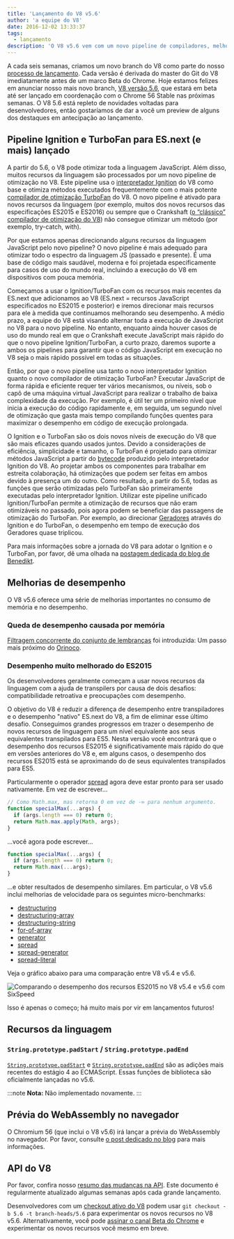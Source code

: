 ```yaml
---
title: 'Lançamento do V8 v5.6'
author: 'a equipe do V8'
date: 2016-12-02 13:33:37
tags:
  - lançamento
description: 'O V8 v5.6 vem com um novo pipeline de compiladores, melhorias de desempenho e maior suporte para os recursos da linguagem ECMAScript.'
---
```

A cada seis semanas, criamos um novo branch do V8 como parte do nosso [processo de lançamento](/docs/release-process). Cada versão é derivada do master do Git do V8 imediatamente antes de um marco Beta do Chrome. Hoje estamos felizes em anunciar nosso mais novo branch, [V8 versão 5.6](https://chromium.googlesource.com/v8/v8.git/+log/branch-heads/5.6), que estará em beta até ser lançado em coordenação com o Chrome 56 Stable nas próximas semanas. O V8 5.6 está repleto de novidades voltadas para desenvolvedores, então gostaríamos de dar a você um preview de alguns dos destaques em antecipação ao lançamento.

<!--truncate-->
## Pipeline Ignition e TurboFan para ES.next (e mais) lançado

A partir do 5.6, o V8 pode otimizar toda a linguagem JavaScript. Além disso, muitos recursos da linguagem são processados por um novo pipeline de otimização no V8. Este pipeline usa o [interpretador Ignition](/blog/ignition-interpreter) do V8 como base e otimiza métodos executados frequentemente com o mais potente [compilador de otimização TurboFan](/docs/turbofan) do V8. O novo pipeline é ativado para novos recursos da linguagem (por exemplo, muitos dos novos recursos das especificações ES2015 e ES2016) ou sempre que o Crankshaft ([o “clássico” compilador de otimização do V8](https://blog.chromium.org/2010/12/new-crankshaft-for-v8.html)) não consegue otimizar um método (por exemplo, try-catch, with).

Por que estamos apenas direcionando alguns recursos da linguagem JavaScript pelo novo pipeline? O novo pipeline é mais adequado para otimizar todo o espectro da linguagem JS (passado e presente). É uma base de código mais saudável, moderna e foi projetada especificamente para casos de uso do mundo real, incluindo a execução do V8 em dispositivos com pouca memória.

Começamos a usar o Ignition/TurboFan com os recursos mais recentes da ES.next que adicionamos ao V8 (ES.next = recursos JavaScript especificados no ES2015 e posterior) e iremos direcionar mais recursos para ele à medida que continuamos melhorando seu desempenho. A médio prazo, a equipe do V8 está visando alternar toda a execução de JavaScript no V8 para o novo pipeline. No entanto, enquanto ainda houver casos de uso do mundo real em que o Crankshaft execute JavaScript mais rápido do que o novo pipeline Ignition/TurboFan, a curto prazo, daremos suporte a ambos os pipelines para garantir que o código JavaScript em execução no V8 seja o mais rápido possível em todas as situações.

Então, por que o novo pipeline usa tanto o novo interpretador Ignition quanto o novo compilador de otimização TurboFan? Executar JavaScript de forma rápida e eficiente requer ter vários mecanismos, ou níveis, sob o capô de uma máquina virtual JavaScript para realizar o trabalho de baixa complexidade da execução. Por exemplo, é útil ter um primeiro nível que inicia a execução do código rapidamente e, em seguida, um segundo nível de otimização que gasta mais tempo compilando funções quentes para maximizar o desempenho em código de execução prolongada.

O Ignition e o TurboFan são os dois novos níveis de execução do V8 que são mais eficazes quando usados juntos. Devido a considerações de eficiência, simplicidade e tamanho, o TurboFan é projetado para otimizar métodos JavaScript a partir do [bytecode](https://en.wikipedia.org/wiki/Bytecode) produzido pelo interpretador Ignition do V8. Ao projetar ambos os componentes para trabalhar em estreita colaboração, há otimizações que podem ser feitas em ambos devido à presença um do outro. Como resultado, a partir do 5.6, todas as funções que serão otimizadas pelo TurboFan são primeiramente executadas pelo interpretador Ignition. Utilizar este pipeline unificado Ignition/TurboFan permite a otimização de recursos que não eram otimizáveis no passado, pois agora podem se beneficiar das passagens de otimização do TurboFan. Por exemplo, ao direcionar [Geradores](https://developer.mozilla.org/en-US/docs/Web/JavaScript/Reference/Statements/function*) através do Ignition e do TurboFan, o desempenho em tempo de execução dos Geradores quase triplicou.

Para mais informações sobre a jornada do V8 para adotar o Ignition e o TurboFan, por favor, dê uma olhada na [postagem dedicada do blog de Benedikt](https://benediktmeurer.de/2016/11/25/v8-behind-the-scenes-november-edition/).

## Melhorias de desempenho

O V8 v5.6 oferece uma série de melhorias importantes no consumo de memória e no desempenho.

### Queda de desempenho causada por memória

[Filtragem concorrente do conjunto de lembranças](https://bugs.chromium.org/p/chromium/issues/detail?id=648568) foi introduzida: Um passo mais próximo do [Orinoco](/blog/orinoco).

### Desempenho muito melhorado do ES2015

Os desenvolvedores geralmente começam a usar novos recursos da linguagem com a ajuda de transpilers por causa de dois desafios: compatibilidade retroativa e preocupações com desempenho.

O objetivo do V8 é reduzir a diferença de desempenho entre transpiladores e o desempenho "nativo" ES.next do V8, a fim de eliminar esse último desafio. Conseguimos grandes progressos em trazer o desempenho de novos recursos de linguagem para um nível equivalente aos seus equivalentes transpilados para ES5. Nesta versão você encontrará que o desempenho dos recursos ES2015 é significativamente mais rápido do que em versões anteriores do V8 e, em alguns casos, o desempenho dos recursos ES2015 está se aproximando do de seus equivalentes transpilados para ES5.

Particularmente o operador [spread](https://developer.mozilla.org/pt-BR/docs/Web/JavaScript/Reference/Operators/Spread_operator) agora deve estar pronto para ser usado nativamente. Em vez de escrever...

```js
// Como Math.max, mas retorna 0 em vez de -∞ para nenhum argumento.
function specialMax(...args) {
  if (args.length === 0) return 0;
  return Math.max.apply(Math, args);
}
```

...você agora pode escrever...

```js
function specialMax(...args) {
  if (args.length === 0) return 0;
  return Math.max(...args);
}
```

...e obter resultados de desempenho similares. Em particular, o V8 v5.6 inclui melhorias de velocidade para os seguintes micro-benchmarks:

- [destructuring](https://github.com/fhinkel/six-speed/tree/master/tests/destructuring)
- [destructuring-array](https://github.com/fhinkel/six-speed/tree/master/tests/destructuring-array)
- [destructuring-string](https://github.com/fhinkel/six-speed/tree/master/tests/destructuring-string)
- [for-of-array](https://github.com/fhinkel/six-speed/tree/master/tests/for-of-array)
- [generator](https://github.com/fhinkel/six-speed/tree/master/tests/generator)
- [spread](https://github.com/fhinkel/six-speed/tree/master/tests/spread)
- [spread-generator](https://github.com/fhinkel/six-speed/tree/master/tests/spread-generator)
- [spread-literal](https://github.com/fhinkel/six-speed/tree/master/tests/spread-literal)

Veja o gráfico abaixo para uma comparação entre V8 v5.4 e v5.6.

![Comparando o desempenho dos recursos ES2015 no V8 v5.4 e v5.6 com [SixSpeed](https://fhinkel.github.io/six-speed/)](/_img/v8-release-56/perf.png)

Isso é apenas o começo; há muito mais por vir em lançamentos futuros!

## Recursos da linguagem

### `String.prototype.padStart` / `String.prototype.padEnd`

[`String.prototype.padStart`](https://developer.mozilla.org/pt-BR/docs/Web/JavaScript/Reference/Global_Objects/String/padStart) e [`String.prototype.padEnd`](https://developer.mozilla.org/pt-BR/docs/Web/JavaScript/Reference/Global_Objects/String/padEnd) são as adições mais recentes do estágio 4 ao ECMAScript. Essas funções de biblioteca são oficialmente lançadas no v5.6.

:::note
**Nota:** Não implementado novamente.
:::

## Prévia do WebAssembly no navegador

O Chromium 56 (que inclui o V8 v5.6) irá lançar a prévia do WebAssembly no navegador. Por favor, consulte [o post dedicado no blog](/blog/webassembly-browser-preview) para mais informações.

## API do V8

Por favor, confira nosso [resumo das mudanças na API](https://docs.google.com/document/d/1g8JFi8T_oAE_7uAri7Njtig7fKaPDfotU6huOa1alds/edit). Este documento é regularmente atualizado algumas semanas após cada grande lançamento.

Desenvolvedores com um [checkout ativo do V8](/docs/source-code#using-git) podem usar `git checkout -b 5.6 -t branch-heads/5.6` para experimentar os novos recursos no V8 v5.6. Alternativamente, você pode [assinar o canal Beta do Chrome](https://www.google.com/chrome/browser/beta.html) e experimentar os novos recursos você mesmo em breve.
